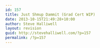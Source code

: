 ```yaml
---
id: 157
title: Just Shmup Dammit (Grad Cert WIP)
date: 2013-10-15T21:49:28+10:00
author: Steve Halliwell
layout: revision
guid: http://stevehalliwell.com/?p=157
permalink: /?p=157
---
```

